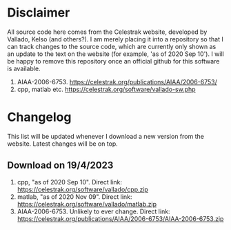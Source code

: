 # Disclaimer
All source code here comes from the Celestrak website, developed by Vallado, Kelso (and others?). I am merely placing it into a repository so that I can track changes to the source code, which are currently only shown as an update to the text on the website (for example, 'as of 2020 Sep 10'). I will be happy to remove this repository once an official github for this software is available.

1. AIAA-2006-6753. https://celestrak.org/publications/AIAA/2006-6753/
2. cpp, matlab etc. https://celestrak.org/software/vallado-sw.php

# Changelog

This list will be updated whenever I download a new version from the website. Latest changes will be on top.

## Download on 19/4/2023

1. cpp, "as of 2020 Sep 10". Direct link: https://celestrak.org/software/vallado/cpp.zip
2. matlab, "as of 2020 Nov 09". Direct link: https://celestrak.org/software/vallado/matlab.zip
3. AIAA-2006-6753. Unlikely to ever change. Direct link: https://celestrak.org/publications/AIAA/2006-6753/AIAA-2006-6753.zip